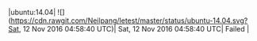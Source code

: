 |ubuntu:14.04| ![](https://cdn.rawgit.com/Neilpang/letest/master/status/ubuntu-14.04.svg?Sat, 12 Nov 2016 04:58:40 UTC)| Sat, 12 Nov 2016 04:58:40 UTC| Failed |
